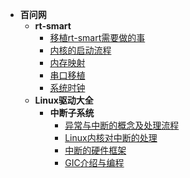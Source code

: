 - **百问网**
  - **rt-smart**
    - [移植rt-smart需要做的事](/_docs/course/100ask/rt-smart/01_移植rt-smart需要做的事.md)
    - [内核的启动流程](/_docs/course/100ask/rt-smart/02_内核的启动流程.md)
    - [内存映射](/_docs/course/100ask/rt-smart/03_内存映射.md)
    - [串口移植](/_docs/course/100ask/rt-smart/04_串口移植.md)
    - [系统时钟](/_docs/course/100ask/rt-smart/05_系统时钟.md)
  - **Linux驱动大全**
    - **中断子系统**
      - [异常与中断的概念及处理流程](/_docs/course/100ask/driver_summa/interrupt/01_异常与中断的概念及处理流程.md)
      - [Linux内核对中断的处理](/_docs/course/100ask/driver_summa/interrupt/02_Linux内核对中断的处理.md)
      - [中断的硬件框架](/_docs/course/100ask/driver_summa/interrupt/09_中断的硬件框架.md)
      - [GIC介绍与编程](/_docs/course/100ask/driver_summa/interrupt/10_GIC介绍与编程.md)